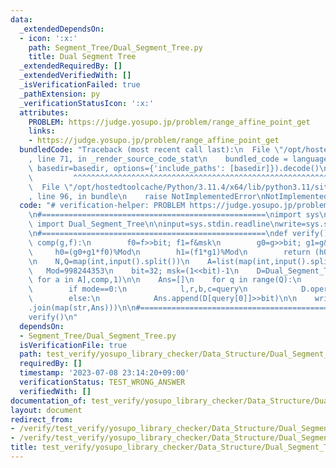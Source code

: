 ```yaml
---
data:
  _extendedDependsOn:
  - icon: ':x:'
    path: Segment_Tree/Dual_Segment_Tree.py
    title: Dual Segment Tree
  _extendedRequiredBy: []
  _extendedVerifiedWith: []
  _isVerificationFailed: true
  _pathExtension: py
  _verificationStatusIcon: ':x:'
  attributes:
    PROBLEM: https://judge.yosupo.jp/problem/range_affine_point_get
    links:
    - https://judge.yosupo.jp/problem/range_affine_point_get
  bundledCode: "Traceback (most recent call last):\n  File \"/opt/hostedtoolcache/Python/3.11.4/x64/lib/python3.11/site-packages/onlinejudge_verify/documentation/build.py\"\
    , line 71, in _render_source_code_stat\n    bundled_code = language.bundle(stat.path,\
    \ basedir=basedir, options={'include_paths': [basedir]}).decode()\n          \
    \         ^^^^^^^^^^^^^^^^^^^^^^^^^^^^^^^^^^^^^^^^^^^^^^^^^^^^^^^^^^^^^^^^^^^^^^^^^^^^^^^^^\n\
    \  File \"/opt/hostedtoolcache/Python/3.11.4/x64/lib/python3.11/site-packages/onlinejudge_verify/languages/python.py\"\
    , line 96, in bundle\n    raise NotImplementedError\nNotImplementedError\n"
  code: "# verification-helper: PROBLEM https://judge.yosupo.jp/problem/range_affine_point_get\n\
    \n#==================================================\nimport sys\nfrom  Segment_Tree.Dual_Segment_Tree\
    \ import Dual_Segment_Tree\n\ninput=sys.stdin.readline\nwrite=sys.stdout.write\n\
    \n#==================================================\ndef verify():\n    def\
    \ comp(g,f):\n        f0=f>>bit; f1=f&msk\n        g0=g>>bit; g1=g&msk\n\n   \
    \     h0=(g0+g1*f0)%Mod\n        h1=(f1*g1)%Mod\n        return (h0<<bit)+h1\n\
    \n    N,Q=map(int,input().split())\n    A=list(map(int,input().split()))\n\n \
    \   Mod=998244353\n    bit=32; msk=(1<<bit)-1\n    D=Dual_Segment_Tree([a<<bit\
    \ for a in A],comp,1)\n\n    Ans=[]\n    for q in range(Q):\n        mode,*query=map(int,input().split())\n\
    \        if mode==0:\n            l,r,b,c=query\n            D.operate(l,r,(c<<bit)+b,True,False)\n\
    \        else:\n            Ans.append(D[query[0]]>>bit)\n\n    write(\"\\n\"\
    .join(map(str,Ans)))\n\n#==================================================\n\
    verify()\n"
  dependsOn:
  - Segment_Tree/Dual_Segment_Tree.py
  isVerificationFile: true
  path: test_verify/yosupo_library_checker/Data_Structure/Dual_Segment_Tree.test.py
  requiredBy: []
  timestamp: '2023-07-08 23:14:20+09:00'
  verificationStatus: TEST_WRONG_ANSWER
  verifiedWith: []
documentation_of: test_verify/yosupo_library_checker/Data_Structure/Dual_Segment_Tree.test.py
layout: document
redirect_from:
- /verify/test_verify/yosupo_library_checker/Data_Structure/Dual_Segment_Tree.test.py
- /verify/test_verify/yosupo_library_checker/Data_Structure/Dual_Segment_Tree.test.py.html
title: test_verify/yosupo_library_checker/Data_Structure/Dual_Segment_Tree.test.py
---
```

